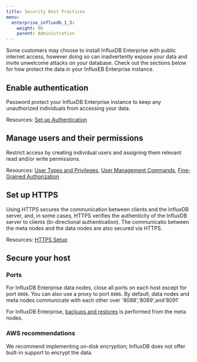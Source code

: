 ```yaml
---
title: Security Best Practices
menu:
  enterprise_influxdb_1_3:
    weight: 90
    parent: Administration
---
```


Some customers may choose to install InfluxDB Enterprise with public internet access, however
doing so can inadvertently expose your data and invite unwelcome attacks on your database.
Check out the sections below for how protect the data in your InfluxEB Enterprise instance.

## Enable authentication

Password protect your InfluxDB Enterprise instance to keep any unauthorized individuals
from accessing your data.

Resources:
[Set up Authentication](/influxdb/v1.3/query_language/authentication_and_authorization/#set-up-authentication)

## Manage users and their permissions

Restrict access by creating individual users and assigning them relevant
read and/or write permissions.

Resources:
[User Types and Privileges](/influxdb/v1.3/query_language/authentication_and_authorization/#user-types-and-privileges),
[User Management Commands](/influxdb/v1.3/query_language/authentication_and_authorization/#user-management-commands),
[Fine-Grained Authorization](/enterprise_influxdb/v1.3/guides/fine-grained-authorization/)

## Set up HTTPS

Using HTTPS secures the communication between clients and the InfluxDB server, and, in
some cases, HTTPS verifies the authenticity of the InfluxDB server to clients (bi-directional authentication).
The communicatio between the meta nodes and the data nodes are also secured via HTTPS.

Resources:
[HTTPS Setup](/enterprise_influxdb/v1.3/guides/https_setup/)

## Secure your host

### Ports
For InfluxDB Enterprise data nodes, close all ports on each host except for port `8086`.
You can also use a proxy to port `8086`.  By default, data nodes and meta nodes communicate with each other over '8088','8089',and'8091'

For InfluxDB Enterprise, [backups and restores](/enterprise_influxdb/v1.3/guides/backup-and-restore/) is performed from the meta nodes.


### AWS recommendations

We recommend implementing on-disk encryption; InfluxDB does not offer built-in support to encrypt the data.
